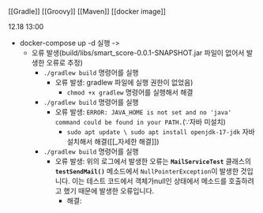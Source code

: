 [[Gradle]]
[[Groovy]]
[[Maven]]
[[docker image]]


12.18 13:00
- docker-compose up -d 실행 -> 
	- 오류 발생(build/libs/smart_score-0.0.1-SNAPSHOT.jar 파일이 없어서 발생한 오류로 추정)
		- ```./gradlew build``` 명령어를 실행
			- 오류 발생: gradlew 파일에 실행 권한이 없었음)
				- ```chmod +x gradlew``` 명령어를 실행해서 해결
		- ```./gradlew build``` 명령어를 실행 
			- 오류 발생: ```ERROR: JAVA_HOME is not set and no 'java' command could be found in your PATH.```($\because$자바 미설치)
				- ```sudo apt update \ sudo apt install openjdk-17-jdk``` 자바 설치해서 해결([[_자세한 해결]])
		- ```./gradlew build``` 명령어를 실행
			- 오류 발생: 위의 로그에서 발생한 오류는 **`MailServiceTest`** 클래스의 **`testSendMail()`** 메소드에서 `NullPointerException`이 발생한 것입니다. 이는 테스트 코드에서 객체가null인 상태에서 메소드를 호출하려고 했기 때문에 발생한 오류입니다.
				- 해결: